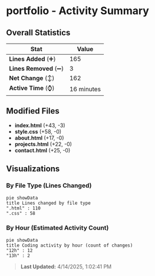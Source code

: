 # portfolio - Activity Summary 

## Overall Statistics

| Stat                   | Value                                                             |
| ---------------------- | ----------------------------------------------------------------- |
| **Lines Added** (➕)   | 165                                          |
| **Lines Removed** (➖) | 3                                        |
| **Net Change** (↕)    | 162                |
| **Active Time** (⌚)   | 16 minutes |


## Modified Files
- **index.html** (+43, -3)
- **style.css** (+58, -0)
- **about.html** (+17, -0)
- **projects.html** (+22, -0)
- **contact.html** (+25, -0)

## Visualizations

### By File Type (Lines Changed)

```mermaid
pie showData
title Lines changed by file type
".html" : 110
".css" : 58
```

### By Hour (Estimated Activity Count)

```mermaid
pie showData
title Coding activity by hour (count of changes)
"12h" : 12
"13h" : 2
```


> **Last Updated:** 4/14/2025, 1:02:41 PM
